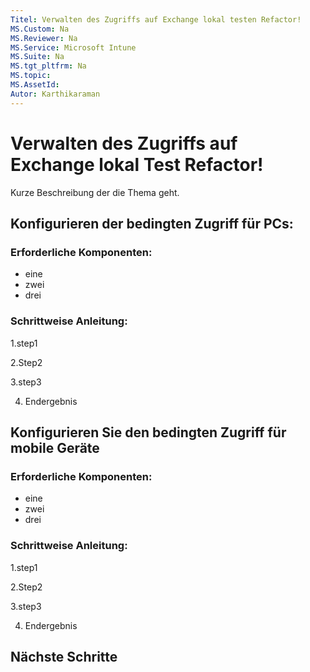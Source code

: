 ```yaml
---
Titel: Verwalten des Zugriffs auf Exchange lokal testen Refactor!
MS.Custom: Na
MS.Reviewer: Na
MS.Service: Microsoft Intune
MS.Suite: Na
MS.tgt_pltfrm: Na
MS.topic: 
MS.AssetId: 
Autor: Karthikaraman
---
```

# Verwalten des Zugriffs auf Exchange lokal Test Refactor!
Kurze Beschreibung der die Thema geht.

##  Konfigurieren der bedingten Zugriff für PCs:
### Erforderliche Komponenten:
- eine
- zwei
- drei
### Schrittweise Anleitung:
  1.step1

  2.Step2

  3.step3

  4. Endergebnis


##  Konfigurieren Sie den bedingten Zugriff für mobile Geräte
### Erforderliche Komponenten:
- eine
- zwei
- drei
### Schrittweise Anleitung:
  1.step1

  2.Step2

  3.step3

  4. Endergebnis

##  Nächste Schritte


<!--HONumber=Mar16_HO2-->


